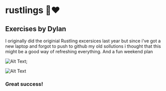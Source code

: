 # rustlings 🦀❤️ 

## Exercises by Dylan 

I originally did the originial Rustling excersices last year but since i've got a new laptop and forgot to push 
to github my old sollutions i thought that this might be a good way of refreshing everything. And a fun weekend plan

![Alt Text](https://media.giphy.com/media/uA8WItRYSRkfm/giphy.gif);

![Alt Text](https://media.giphy.com/media/Od0QRnzwRBYmDU3eEO/giphy.gif)  

### Great success! 
